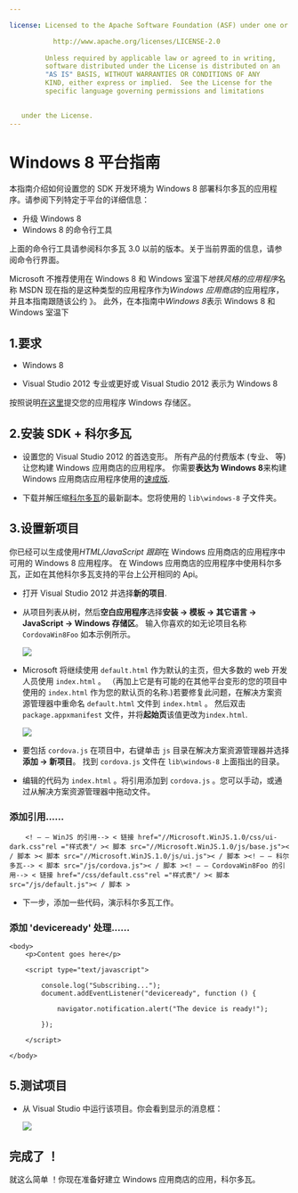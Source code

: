 ```yaml
---

license: Licensed to the Apache Software Foundation (ASF) under one or more contributor license agreements. See the NOTICE file distributed with this work for additional information regarding copyright ownership. The ASF licenses this file to you under the Apache License, Version 2.0 (the "License"); you may not use this file except in compliance with the License. You may obtain a copy of the License at

           http://www.apache.org/licenses/LICENSE-2.0
    
         Unless required by applicable law or agreed to in writing,
         software distributed under the License is distributed on an
         "AS IS" BASIS, WITHOUT WARRANTIES OR CONDITIONS OF ANY
         KIND, either express or implied.  See the License for the
         specific language governing permissions and limitations
    

   under the License.
---
```


# Windows 8 平台指南

本指南介绍如何设置您的 SDK 开发环境为 Windows 8 部署科尔多瓦的应用程序。请参阅下列特定于平台的详细信息：

*   升级 Windows 8
*   Windows 8 的命令行工具

上面的命令行工具请参阅科尔多瓦 3.0 以前的版本。关于当前界面的信息，请参阅命令行界面。

Microsoft 不推荐使用在 Windows 8 和 Windows 室温下*地铁风格的应用程序*名称 MSDN 现在指的是这种类型的应用程序作为*Windows 应用商店*的应用程序，并且本指南跟随该公约 》。 此外，在本指南中*Windows 8*表示 Windows 8 和 Windows 室温下

## 1.要求

*   Windows 8

*   Visual Studio 2012 专业或更好或 Visual Studio 2012 表示为 Windows 8

按照说明[在这里][1]提交您的应用程序 Windows 存储区。

 [1]: http://www.windowsstore.com/

## 2.安装 SDK + 科尔多瓦

*   设置您的 Visual Studio 2012 的首选变形。 所有产品的付费版本 (专业、 等) 让您构建 Windows 应用商店的应用程序。 你需要**表达为 Windows 8**来构建 Windows 应用商店应用程序使用的[速成版][2].

*   下载并解压缩[科尔多瓦][3]的最新副本。您将使用的 `lib\windows-8` 子文件夹。

 [2]: http://www.microsoft.com/visualstudio/eng/products/visual-studio-express-products
 [3]: http://phonegap.com/download

## 3.设置新项目

你已经可以生成使用*HTML/JavaScript 跟踪*在 Windows 应用商店的应用程序中可用的 Windows 8 应用程序。 在 Windows 应用商店的应用程序中使用科尔多瓦，正如在其他科尔多瓦支持的平台上公开相同的 Api。

*   打开 Visual Studio 2012 并选择**新的项目**.

*   从项目列表从树，然后**空白应用程序**选择**安装 → 模板 → 其它语言 → JavaScript → Windows 存储区**。 输入你喜欢的如无论项目名称 `CordovaWin8Foo` 如本示例所示。
    
    ![][4]

*   Microsoft 将继续使用 `default.html` 作为默认的主页，但大多数的 web 开发人员使用 `index.html` 。 （再加上它是有可能的在其他平台变形的您的项目中使用的 `index.html` 作为您的默认页的名称.)若要修复此问题，在解决方案资源管理器中重命名 `default.html` 文件到 `index.html` 。 然后双击 `package.appxmanifest` 文件，并将**起始页**该值更改为`index.html`.
    
    ![][5]

*   要包括 `cordova.js` 在项目中，右键单击 `js` 目录在解决方案资源管理器并选择**添加 → 新项目**。 找到 `cordova.js` 文件在 `lib\windows-8` 上面指出的目录。

*   编辑的代码为 `index.html` 。将引用添加到 `cordova.js` 。您可以手动，或通过从解决方案资源管理器中拖动文件。

 [4]: img/guide/platforms/win8/wsnewproject.png
 [5]: img/guide/platforms/win8/wschangemanifest.png

### 添加引用......

        <! — — WinJS 的引用--> < 链接 href="//Microsoft.WinJS.1.0/css/ui-dark.css"rel ="样式表"/ >< 脚本 src="//Microsoft.WinJS.1.0/js/base.js">< / 脚本 >< 脚本 src="//Microsoft.WinJS.1.0/js/ui.js">< / 脚本 ><! — — 科尔多瓦--> < 脚本 src="/js/cordova.js">< / 脚本 ><! — — CordovaWin8Foo 的引用--> < 链接 href="/css/default.css"rel ="样式表"/ >< 脚本 src="/js/default.js">< / 脚本 >
    

*   下一步，添加一些代码，演示科尔多瓦工作。

### 添加 'deviceready' 处理......

    <body>
        <p>Content goes here</p>
    
        <script type="text/javascript">
    
            console.log("Subscribing...");
            document.addEventListener("deviceready", function () {
    
                navigator.notification.alert("The device is ready!");
    
            });
    
        </script>
    
    </body>
    

## 5.测试项目

*   从 Visual Studio 中运行该项目。你会看到显示的消息框：
    
    ![][6]

 [6]: img/guide/platforms/win8/wsalert.png

## 完成了 ！

就这么简单 ！你现在准备好建立 Windows 应用商店的应用，科尔多瓦。